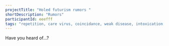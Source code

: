 ```yaml
---
projectTitle: "Holed futurism rumors "
shortDescription: "Rumors"
participantId: eeefff
tags: "repetition, care virus, coincidance, weak disease, intoxication, all to all, corridor anomalies, digital proletariat, dispersed collectivity, outsourcing, protocols of self-organisation, production drama, sanatorium"
---
```


Have you heard of…?
